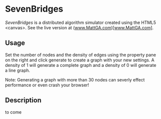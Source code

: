 # SevenBridges
*SevenBridges* is a distributed algorithm simulator created using the HTML5 \<canvas\>. See the live version at (www.MattGA.com)[www.MattGA.com].

## Usage
Set the number of nodes and the density of edges using the property pane on the right and click generate to create a graph with your new settings. A density of 1 will generate a complete graph and a density of 0 will generate a line graph.

Note: Generating a graph with more than 30 nodes can severly effect performance or even crash your browser!

## Description
to come

